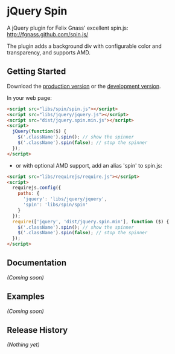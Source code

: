 # jQuery Spin

A jQuery plugin for  Felix Gnass' excellent spin.js: http://fgnass.github.com/spin.js/

The plugin adds a background div with configurable color and transparency, and supports AMD.

## Getting Started
Download the [production version][min] or the [development version][max].

[min]: https://raw.github.com/tdoherty/jQuery.SpinJS/master/dist/jquery.spin.min.js
[max]: https://raw.github.com/tdoherty/jQuery.SpinJS/master/dist/jquery.spin.js

In your web page:

```html
<script src="libs/spin/spin.js"></script>
<script src="libs/jquery/jquery.js"></script>
<script src="dist/jquery.spin.min.js"></script>
<script>
  jQuery(function($) {
    $('.className').spin(); // show the spinner
    $('.className').spin(false); // stop the spinner
  });
</script>
```
- or with optional AMD support, add an alias 'spin' to spin.js:

```html
<script src="libs/requirejs/require.js"></script>
<script>
  requirejs.config({
    paths: {
      'jquery': 'libs/jquery/jquery',
      'spin': 'libs/spin/spin'
    }
  });
  require(['jquery', 'dist/jquery.spin.min'], function ($) {
    $('.className').spin(); // show the spinner
    $('.className').spin(false); // stop the spinner
  });
</script>
```

## Documentation
_(Coming soon)_

## Examples
_(Coming soon)_

## Release History
_(Nothing yet)_
